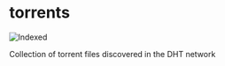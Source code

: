 torrents 
========
![Indexed](https://img.shields.io/badge/indexed-250401-blue)

Collection of torrent files discovered in the DHT network
